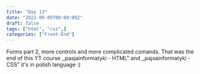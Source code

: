 ```yaml
---
title: "Day 13"
date: "2022-09-05T00:00:00Z"
draft: false
tags: ["html", "css",]
categories: ["Front-End"]
---
```


Forms part 2, more controls and more complicated comands. That was the end of this YT course ,,pasjainformatyki - HTML" and ,,pajsainformatyki - CSS" it's in polish language :)